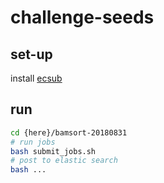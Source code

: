 # challenge-seeds

## set-up

install [ecsub](https://github.com/aokad/ecsub)

## run

```Bash
cd {here}/bamsort-20180831
# run jobs
bash submit_jobs.sh
# post to elastic search
bash ...
```

